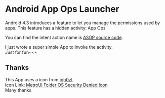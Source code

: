 Android App Ops Launcher
========
Android 4.3 introduces a feature to let you manage the permissions used by apps.
This feature has a hidden activity: App Ops

You can find the intent action name is [ASOP source code](http://androidxref.com/4.3_r2.1/xref/packages/apps/Settings/AndroidManifest.xml#797).

I just wrote a super simple App to invoke the activity.  
Just for fun~~~

Thanks
--------
This App uses a icon from [igh0zt](http://igh0zt.deviantart.com/).  
Icon Link: [MetroUI Folder OS Security Denied Icon](http://www.iconarchive.com/show/ios7-style-metro-ui-icons-by-igh0zt/MetroUI-Folder-OS-Security-Denied-icon.html)  
Many thanks.
